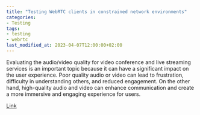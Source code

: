 ```yaml
---
title: "Testing WebRTC clients in constrained network environments"
categories:
- Testing
tags:
- testing
- webrtc
last_modified_at: 2023-04-07T12:00:00+02:00
---
```


Evaluating the audio/video quality for video conference and live streaming services is an important topic because it can have a significant impact on the user experience. Poor quality audio or video can lead to frustration, difficulty in understanding others, and reduced engagement. On the other hand, high-quality audio and video can enhance communication and create a more immersive and engaging experience for users.

[Link](https://medium.com/@vpalmisano/testing-webrtc-clients-in-constrained-network-environments-b34fed6d9d1c)
